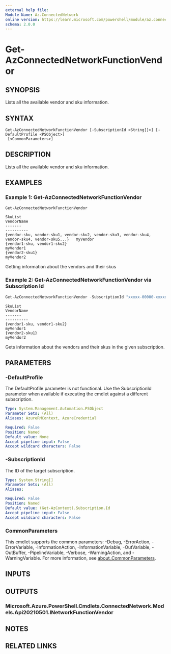 ```yaml
---
external help file:
Module Name: Az.ConnectedNetwork
online version: https://learn.microsoft.com/powershell/module/az.connectednetwork/get-azconnectednetworkfunctionvendor
schema: 2.0.0
---
```


# Get-AzConnectedNetworkFunctionVendor

## SYNOPSIS
Lists all the available vendor and sku information.

## SYNTAX

```
Get-AzConnectedNetworkFunctionVendor [-SubscriptionId <String[]>] [-DefaultProfile <PSObject>]
 [<CommonParameters>]
```

## DESCRIPTION
Lists all the available vendor and sku information.

## EXAMPLES

### Example 1: Get-AzConnectedNetworkFunctionVendor
```powershell
Get-AzConnectedNetworkFunctionVendor
```

```output
SkuList                                                                                         VendorName
-------                                                                                         ----------
{vendor-sku, vendor-sku1, vendor-sku2, vendor-sku3, vendor-sku4, vendor-sku4, vendor-sku5...}   myVendor
{vendor1-sku, vendor1-sku2}                                                                     myVendor1
{vendor2-sku1}                                                                                  myVendor2
```

Getting information about the vendors and their skus

### Example 2: Get-AzConnectedNetworkFunctionVendor via Subscription Id
```powershell
Get-AzConnectedNetworkFunctionVendor -SubscriptionId "xxxxx-00000-xxxxx-00000"
```

```output
SkuList                                                                                         VendorName
-------                                                                                         ----------
{vendor1-sku, vendor1-sku2}                                                                     myVendor1
{vendor2-sku1}                                                                                  myVendor2
```

Gets information about the vendors and their skus in the given subscription.

## PARAMETERS

### -DefaultProfile
The DefaultProfile parameter is not functional.
Use the SubscriptionId parameter when available if executing the cmdlet against a different subscription.

```yaml
Type: System.Management.Automation.PSObject
Parameter Sets: (All)
Aliases: AzureRMContext, AzureCredential

Required: False
Position: Named
Default value: None
Accept pipeline input: False
Accept wildcard characters: False
```

### -SubscriptionId
The ID of the target subscription.

```yaml
Type: System.String[]
Parameter Sets: (All)
Aliases:

Required: False
Position: Named
Default value: (Get-AzContext).Subscription.Id
Accept pipeline input: False
Accept wildcard characters: False
```

### CommonParameters
This cmdlet supports the common parameters: -Debug, -ErrorAction, -ErrorVariable, -InformationAction, -InformationVariable, -OutVariable, -OutBuffer, -PipelineVariable, -Verbose, -WarningAction, and -WarningVariable. For more information, see [about_CommonParameters](http://go.microsoft.com/fwlink/?LinkID=113216).

## INPUTS

## OUTPUTS

### Microsoft.Azure.PowerShell.Cmdlets.ConnectedNetwork.Models.Api20210501.INetworkFunctionVendor

## NOTES

## RELATED LINKS

